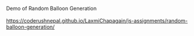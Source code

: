 Demo of Random Balloon Generation<br> <br>
https://coderushnepal.github.io/LaxmiChapagain/js-assignments/random-balloon-generation/
